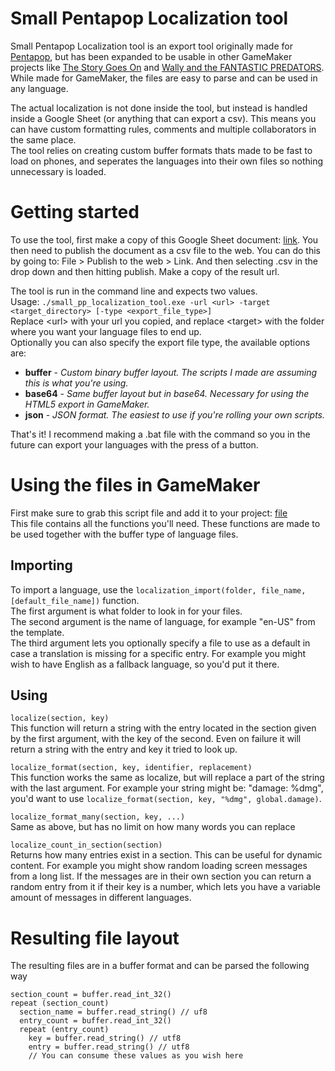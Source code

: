 # Small Pentapop Localization tool
Small Pentapop Localization tool is an export tool originally made for [Pentapop](https://play.google.com/store/apps/details?id=com.AntonBergaker.Pentapop), but has been expanded to be usable in other GameMaker projects like [The Story Goes On](https://store.steampowered.com/app/369560/The_Story_Goes_On/) and [Wally and the FANTASTIC PREDATORS](https://store.steampowered.com/app/1077450/Wally_and_the_FANTASTIC_PREDATORS/). While made for GameMaker, the files are easy to parse and can be used in any language.

The actual localization is not done inside the tool, but instead is handled inside a Google Sheet (or anything that can export a csv). This means you can have custom formatting rules, comments and multiple collaborators in the same place.  
The tool relies on creating custom buffer formats thats made to be fast to load on phones, and seperates the languages into their own files so nothing unnecessary is loaded.

# Getting started
To use the tool, first make a copy of this Google Sheet document: [link](https://docs.google.com/spreadsheets/d/1DduV7bqzB3jAvBhMyimEUDVvGc78UI2iymK1-B5dEHA/edit?usp=sharing). You then need to publish the document as a csv file to the web. You can do this by going to: File > Publish to the web > Link. And then selecting .csv in the drop down and then hitting publish. Make a copy of the result url.

The tool is run in the command line and expects two values.  
Usage: `./small_pp_localization_tool.exe -url <url> -target <target_directory> [-type <export_file_type>]`  
Replace \<url\> with your url you copied, and replace \<target\> with the folder where you want your language files to end up.  
Optionally you can also specify the export file type, the available options are:
* **buffer** - *Custom binary buffer layout. The scripts I made are assuming this is what you're using.*
* **base64** - *Same buffer layout but in base64. Necessary for using the HTML5 export in GameMaker.*
* **json** - *JSON format. The easiest to use if you're rolling your own scripts.*

That's it! I recommend making a .bat file with the command so you in the future can export your languages with the press of a button.

# Using the files in GameMaker
First make sure to grab this script file and add it to your project: [file](https://github.com/AntonBergaker/small_pp_localization_tool/blob/master/Examples/GameMakerExample/scripts/localization/localization.gml)  
This file contains all the functions you'll need.
These functions are made to be used together with the buffer type of language files.

## Importing
To import a language, use the `localization_import(folder, file_name, [default_file_name])` function.  
The first argument is what folder to look in for your files.  
The second argument is the name of language, for example "en-US" from the template.  
The third argument lets you optionally specify a file to use as a default in case a translation is missing for a specific entry. For example you might wish to have English as a fallback language, so you'd put it there.

## Using
`localize(section, key)`  
This function will return a string with the entry located in the section given by the first argument, with the key of the second. Even on failure it will return a string with the entry and key it tried to look up.

`localize_format(section, key, identifier, replacement)`  
This function works the same as localize, but will replace a part of the string with the last argument. For example your string might be: "damage: %dmg", you'd want to use `localize_format(section, key, "%dmg", global.damage)`.

`localize_format_many(section, key, ...)`  
Same as above, but has no limit on how many words you can replace

`localize_count_in_section(section)`  
Returns how many entries exist in a section. This can be useful for dynamic content. For example you might show random loading screen messages from a long list. If the messages are in their own section you can return a random entry from it if their key is a number, which lets you have a variable amount of messages in different languages. 

# Resulting file layout
The resulting files are in a buffer format and can be parsed the following way
```
section_count = buffer.read_int_32() 
repeat (section_count)
  section_name = buffer.read_string() // uf8
  entry_count = buffer.read_int_32()
  repeat (entry_count)
    key = buffer.read_string() // utf8
    entry = buffer.read_string() // utf8
    // You can consume these values as you wish here
```

